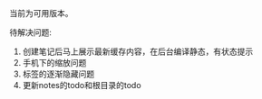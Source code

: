 当前为可用版本。

待解决问题:

1. 创建笔记后马上展示最新缓存内容，在后台编译静态，有状态提示
2. 手机下的缩放问题
3. 标签的逐渐隐藏问题
4. 更新notes的todo和根目录的todo